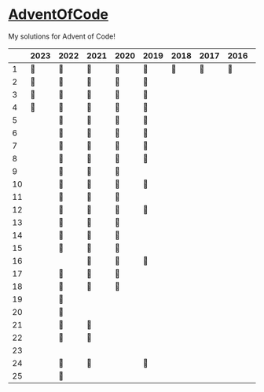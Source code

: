 # <a href="https://adventofcode.com/">AdventOfCode</a>

My solutions for Advent of Code!

|    | 2023 | 2022 | 2021 | 2020 | 2019 | 2018 | 2017 | 2016 | 2015 
|----|------|------|------|------|------|------|------|------|------
| 1  |  🥇  |  🥇  |  🥇  |  🥇  |  🥇  |  🥈  |  🥈  |  🥇  |  🥇  
| 2  |  🥇  |  🥇  |  🥇  |  🥇  |  🥇  |      |      |      |  🥇  
| 3  |  🥇  |  🥇  |  🥇  |  🥇  |  🥇  |      |      |      |  🥇  
| 4  |  🥇  |  🥇  |  🥇  |  🥇  |  🥇  |      |      |      |  🥇  
| 5  |      |  🥇  |  🥇  |  🥇  |  🥇  |      |      |      |  🥇  
| 6  |      |  🥇  |  🥇  |  🥇  |  🥈  |      |      |      |  🥇  
| 7  |      |  🥇  |  🥇  |  🥇  |  🥈  |      |      |      |      
| 8  |      |  🥇  |  🥇  |  🥇  |  🥇  |      |      |      |      
| 9  |      |  🥇  |  🥇  |  🥇  |      |      |      |      |      
| 10 |      |  🥇  |  🥇  |  🥇  |  🥇  |      |      |      |      
| 11 |      |  🥇  |  🥇  |  🥇  |      |      |      |      |      
| 12 |      |  🥇  |  🥇  |  🥇  |  🥈  |      |      |      |      
| 13 |      |  🥇  |  🥇  |  🥇  |      |      |      |      |      
| 14 |      |  🥇  |  🥇  |  🥈  |      |      |      |      |      
| 15 |      |  🥇  |  🥇  |  🥈  |      |      |      |      |      
| 16 |      |      |  🥇  |  🥈  |  🥈  |      |      |      |      
| 17 |      |  🥈  |  🥇  |  🥇  |      |      |      |      |      
| 18 |      |  🥇  |  🥇  |  🥇  |      |      |      |      |      
| 19 |      |  🥇  |      |      |      |      |      |      |      
| 20 |      |  🥇  |      |      |      |      |      |      |      
| 21 |      |  🥇  |  🥇  |      |      |      |      |      |      
| 22 |      |  🥈  |  🥇  |      |      |      |      |      |      
| 23 |      |      |      |      |      |      |      |      |      
| 24 |      |  🥇  |  🥈  |      |  🥈  |      |      |      |      
| 25 |      |  🥈  |      |      |      |      |      |      |      